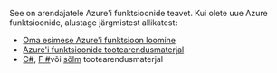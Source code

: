 See on arendajatele Azure'i funktsioonide teavet. Kui olete uue Azure funktsioonide, alustage järgmistest allikatest:

* [Oma esimese Azure'i funktsioon loomine](../articles/azure-functions/functions-create-first-azure-function.md)
* [Azure'i funktsioonide tootearendusmaterjal](../articles/azure-functions/functions-reference.md)
* [C#](../articles/azure-functions/functions-reference-csharp.md), [F #](../articles/azure-functions/functions-reference-fsharp.md)või [sõlm](../articles/azure-functions/functions-reference-node.md) tootearendusmaterjal
